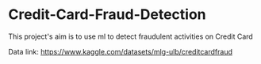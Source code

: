 # Credit-Card-Fraud-Detection
This project's aim is to use ml to detect fraudulent activities on Credit Card

Data link:  https://www.kaggle.com/datasets/mlg-ulb/creditcardfraud

